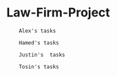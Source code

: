 # Law-Firm-Project
        Alex's tasks

        Hamed's tasks

        Justin's  tasks

        Tosin's tasks